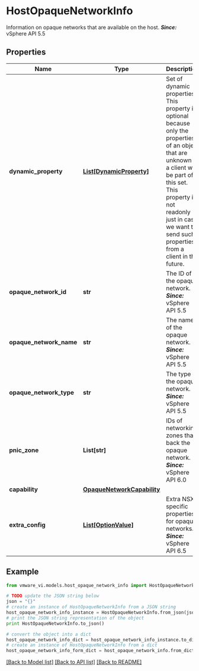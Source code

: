# HostOpaqueNetworkInfo

Information on opaque networks that are available on the host.  ***Since:*** vSphere API 5.5 

## Properties
Name | Type | Description | Notes
------------ | ------------- | ------------- | -------------
**dynamic_property** | [**List[DynamicProperty]**](DynamicProperty.md) | Set of dynamic properties.  This property is optional because only the properties of an object that are unknown to a client will be part of this set. This property is not readonly just in case we want to send such properties from a client in the future.  | [optional] 
**opaque_network_id** | **str** | The ID of the opaque network.  ***Since:*** vSphere API 5.5  | 
**opaque_network_name** | **str** | The name of the opaque network.  ***Since:*** vSphere API 5.5  | 
**opaque_network_type** | **str** | The type of the opaque network.  ***Since:*** vSphere API 5.5  | 
**pnic_zone** | **List[str]** | IDs of networking zones that back the opaque network.  ***Since:*** vSphere API 6.0  | [optional] 
**capability** | [**OpaqueNetworkCapability**](OpaqueNetworkCapability.md) |  | [optional] 
**extra_config** | [**List[OptionValue]**](OptionValue.md) | Extra NSX specific properties for opaque networks.  ***Since:*** vSphere API 6.5  | [optional] 

## Example

```python
from vmware_vi.models.host_opaque_network_info import HostOpaqueNetworkInfo

# TODO update the JSON string below
json = "{}"
# create an instance of HostOpaqueNetworkInfo from a JSON string
host_opaque_network_info_instance = HostOpaqueNetworkInfo.from_json(json)
# print the JSON string representation of the object
print HostOpaqueNetworkInfo.to_json()

# convert the object into a dict
host_opaque_network_info_dict = host_opaque_network_info_instance.to_dict()
# create an instance of HostOpaqueNetworkInfo from a dict
host_opaque_network_info_form_dict = host_opaque_network_info.from_dict(host_opaque_network_info_dict)
```
[[Back to Model list]](../README.md#documentation-for-models) [[Back to API list]](../README.md#documentation-for-api-endpoints) [[Back to README]](../README.md)


